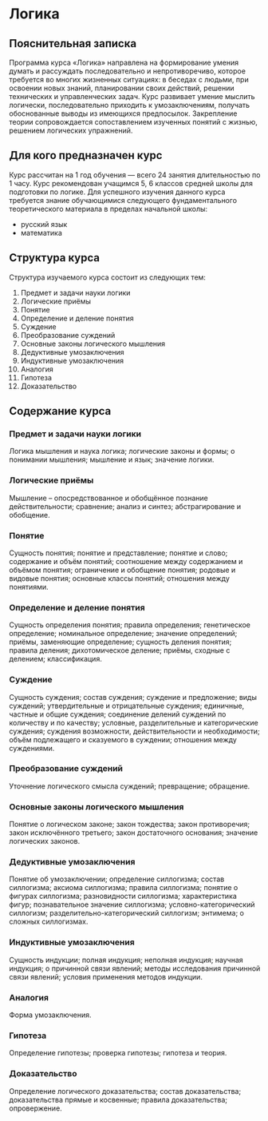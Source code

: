 # Логика

## Пояснительная записка

Программа курса «Логика» направлена на формирование умения думать и рассуждать последовательно и непротиворечиво, которое требуется во многих жизненных ситуациях: в беседах с людьми, при освоении новых знаний, планировании своих действий, решении технических и управленческих задач. Курс развивает умение мыслить логически, последовательно приходить к умозаключениям, получать обоснованные выводы из имеющихся предпосылок. Закрепление теории сопровождается сопоставлением изученных понятий с жизнью, решением логических упражнений.

## Для кого предназначен курс

Курс рассчитан на 1 год обучения — всего 24 занятия длительностью по 1 часу. Курс рекомендован учащимся 5, 6 классов средней школы для подготовки по логике. Для успешного изучения данного курса требуется знание обучающимися следующего фундаментального теоретического материала в пределах начальной школы:

* русский язык
* математика

## Структура курса

Структура изучаемого курса состоит из следующих тем:

1. Предмет и задачи науки логики
2. Логические приёмы
3. Понятие
4. Определение и деление понятия
5. Суждение
6. Преобразование суждений
7. Основные законы логического мышления
8. Дедуктивные умозаключения
9. Индуктивные умозаключения
10. Аналогия
11. Гипотеза
12. Доказательство

## Содержание курса

### Предмет и задачи науки логики

Логика мышления и наука логика; логические законы и формы; о понимании мышления; мышление и язык; значение логики.

### Логические приёмы

Мышление – опосредствованное и обобщённое познание действительности; сравнение; анализ и синтез; абстрагирование и обобщение.

### Понятие

Сущность понятия; понятие и представление; понятие и слово; содержание и объём понятий; соотношение между содержанием и объёмом понятия; ограничение и обобщение понятия; родовые и видовые понятия; основные классы понятий; отношения между понятиями.

### Определение и деление понятия

Сущность определения понятия; правила определения; генетическое определение; номинальное определение; значение определений; приёмы, заменяющие определение; сущность деления понятия; правила деления; дихотомическое деление; приёмы, сходные с делением; классификация.

### Суждение

Сущность суждения; состав суждения; суждение и предложение; виды суждений; утвердительные и отрицательные суждения; единичные, частные и общие суждения; соединение делений суждений по количеству и по качеству; условные, разделительные и категорические суждения; суждения возможности, действительности и необходимости; объём подлежащего и сказуемого в суждении; отношения между суждениями.

### Преобразование суждений

Уточнение логического смысла суждений; превращение; обращение.

### Основные законы логического мышления

Понятие о логическом законе; закон тождества; закон противоречия; закон исключённого третьего; закон достаточного основания; значение логических законов.

### Дедуктивные умозаключения

Понятие об умозаключении; определение силлогизма; состав силлогизма; аксиома силлогизма; правила силлогизма; понятие о фигурах силлогизма; разновидности силлогизма; характеристика фигур; познавательное значение силлогизма; условно-категорический силлогизм; разделительно-категорический силлогизм; энтимема; о сложных силлогизмах.

### Индуктивные умозаключения

Сущность индукции; полная индукция; неполная индукция; научная индукция; о причинной связи явлений; методы исследования причинной связи явлений; условия применения методов индукции.

### Аналогия

Форма умозаключения.

### Гипотеза

Определение гипотезы; проверка гипотезы; гипотеза и теория.

### Доказательство

Определение логического доказательства; состав доказательства; доказательства прямые и косвенные; правила доказательства; опровержение.
